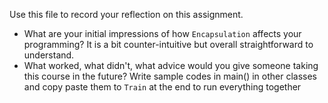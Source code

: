 Use this file to record your reflection on this assignment.

- What are your initial impressions of how `Encapsulation` affects your programming?
It is a bit counter-intuitive but overall straightforward to understand.
- What worked, what didn't, what advice would you give someone taking this course in the future?
Write sample codes in main() in other classes and copy paste them to `Train` at the end to run everything together
